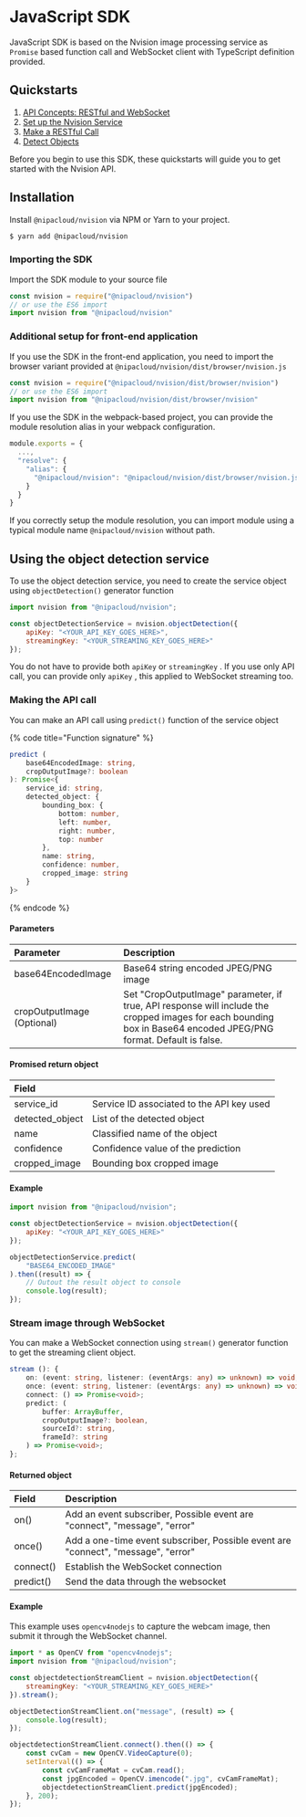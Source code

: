 # JavaScript SDK

JavaScript SDK is based on the Nvision image processing service as `Promise` based function call and WebSocket client with TypeScript definition provided.

## Quickstarts

1. [API Concepts: RESTful and WebSocket](https://nvision-docs.nipa.cloud/api-concepts/restful-calls)
2. [Set up the Nvision Service](https://nvision-docs.nipa.cloud/quickstarts/set-up-the-nvision-service)
3. [Make a RESTful Call](https://nvision-docs.nipa.cloud/quickstarts/make-a-restful-call)
4. [Detect Objects](https://nvision-docs.nipa.cloud/how-to-guides/detect-objects)

Before you begin to use this SDK, these quickstarts will guide you to get started with the Nvision API.

## Installation

Install `@nipacloud/nvision` via NPM or Yarn to your project.

```bash
$ yarn add @nipacloud/nvision
```

### Importing the SDK

Import the SDK module to your source file

```javascript
const nvision = require("@nipacloud/nvision")
// or use the ES6 import
import nvision from "@nipacloud/nvision"
```

### Additional setup for front-end application

If you use the SDK in the front-end application, you need to import the browser variant provided at `@nipacloud/nvision/dist/browser/nvision.js`

```javascript
const nvision = require("@nipacloud/nvision/dist/browser/nvision")
// or use the ES6 import
import nvision from "@nipacloud/nvision/dist/browser/nvision"
```

If you use the SDK in the webpack-based project, you can provide the module resolution alias in your webpack configuration.

```javascript
module.exports = {
  ...,
  "resolve": {
    "alias": {
      "@nipacloud/nvision": "@nipacloud/nvision/dist/browser/nvision.js"
    }
  }
}
```

If you correctly setup the module resolution, you can import module using a typical module name `@nipacloud/nvision` without path.

## Using the object detection service

To use the object detection service, you need to create the service object using `objectDetection()` generator function

```javascript
import nvision from "@nipacloud/nvision";

const objectDetectionService = nvision.objectDetection({
    apiKey: "<YOUR_API_KEY_GOES_HERE>",
    streamingKey: "<YOUR_STREAMING_KEY_GOES_HERE>"
});
```

You do not have to provide both `apiKey` or `streamingKey` . If you use only API call, you can provide only `apiKey` , this applied to WebSocket streaming too.

### Making the API call

You can make an API call using `predict()` function of the service object

{% code title="Function signature" %}
```typescript
predict (
    base64EncodedImage: string,
    cropOutputImage?: boolean
): Promise<{
    service_id: string,
    detected_object: {
        bounding_box: {
            bottom: number,
            left: number,
            right: number,
            top: number
        },
        name: string,
        confidence: number,
        cropped_image: string
    }
}>
```
{% endcode %}

#### Parameters

| Parameter | Description |
| :--- | :--- |
| base64EncodedImage | Base64 string encoded JPEG/PNG image |
| cropOutputImage \(Optional\) | Set "CropOutputImage" parameter, if true, API response will include the cropped images for each bounding box in Base64 encoded JPEG/PNG  format. Default is false. |

#### Promised return object

| Field |  |
| :--- | :--- |
| service\_id | Service ID associated to the API key used |
| detected\_object | List of the detected object |
| name | Classified name of the object |
| confidence | Confidence value of the prediction |
| cropped\_image | Bounding box cropped image |

#### Example

```javascript
import nvision from "@nipacloud/nvision";

const objectDetectionService = nvision.objectDetection({
    apiKey: "<YOUR_API_KEY_GOES_HERE>"
});

objectDetectionService.predict(
    "BASE64_ENCODED_IMAGE"
).then((result) => {
    // Outout the result object to console
    console.log(result);
});
```

### Stream image through WebSocket

You can make a WebSocket connection using `stream()` generator function to get the streaming client object.

```typescript
stream (): {
    on: (event: string, listener: (eventArgs: any) => unknown) => void;
    once: (event: string, listener: (eventArgs: any) => unknown) => void;
    connect: () => Promise<void>;
    predict: (
        buffer: ArrayBuffer, 
        cropOutputImage?: boolean, 
        sourceId?: string, 
        frameId?: string
    ) => Promise<void>;
};
```

#### Returned object

| Field | Description |
| :--- | :--- |
| on\(\) | Add an event subscriber, Possible event are "connect", "message", "error" |
| once\(\) | Add a one-time event subscriber, Possible event are "connect", "message", "error" |
| connect\(\) | Establish the WebSocket connection |
| predict\(\) | Send the data through the websocket |

#### Example

This example uses `opencv4nodejs` to capture the webcam image, then submit it through the WebSocket channel.

```javascript
import * as OpenCV from "opencv4nodejs";
import nvision from "@nipacloud/nvision";

const objectdetectionStreamClient = nvision.objectDetection({
    streamingKey: "<YOUR_STREAMING_KEY_GOES_HERE>"
}).stream();

objectDetectionStreamClient.on("message", (result) => {
    console.log(result);
});

objectdetectionStreamClient.connect().then(() => {
    const cvCam = new OpenCV.VideoCapture(0);
    setInterval(() => {
        const cvCamFrameMat = cvCam.read();
        const jpgEncoded = OpenCV.imencode(".jpg", cvCamFrameMat);
        objectdetectionStreamClient.predict(jpgEncoded);
    }, 200);
});
```

